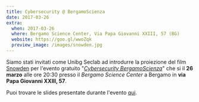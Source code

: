```yaml
---
title: Cybersecurity @ BergamoScienza
date: 2017-03-26
extra:
  when: 2017-03-26
  where: Bergamo Science Center, Via Papa Giovanni XXIII, 57 (BG)
  website: https://goo.gl/wwoZqk
  preview_image: /images/snowden.jpg
---
```


Siamo stati invitati come Unibg Seclab ad introdurre la proiezione del film
[Snowden](http://www.imdb.com/title/tt3774114/) per l'evento gratuito
"[*Cybersecurity BergamoScienza*](https://goo.gl/wwoZqk)" che si il **26 marzo**
alle ore 20:30 presso il *Bergamo Science Center* a Bergamo in **via Papa
Giovanni XXIII, 57**.

Puoi trovare le slides presentate durante l'evento
[qui](https://speakerdeck.com/seclab/cybersecurity-at-bergamoscienza).

<!-- more -->
